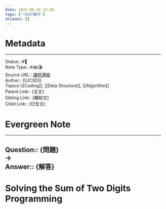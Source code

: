 ```yaml
---
date: 2022-06-10 22:36
tags: ["!02計畫中"]
aliases: []
---
```

# Metadata
---
Status:: #🌱 <br>
Note Type:: #📥/🎬<br>
Source URL:: [課程連結](https://www.coursera.org/learn/algorithmic-toolbox/)<br>
Author:: [[UCSD]]<br>
Topics::[[Coding]], [[Data Structure]], [[Algorithm]]<br>
Parent Link:: {主文}<br>
Sibling Link:: {輔助文}<br>
Child Link:: {衍生文}<br>
# Evergreen Note
---
Question:: {問題}<br>
-><br>
Answer:: {解答}<br>
---
# Solving the Sum of Two Digits Programming
